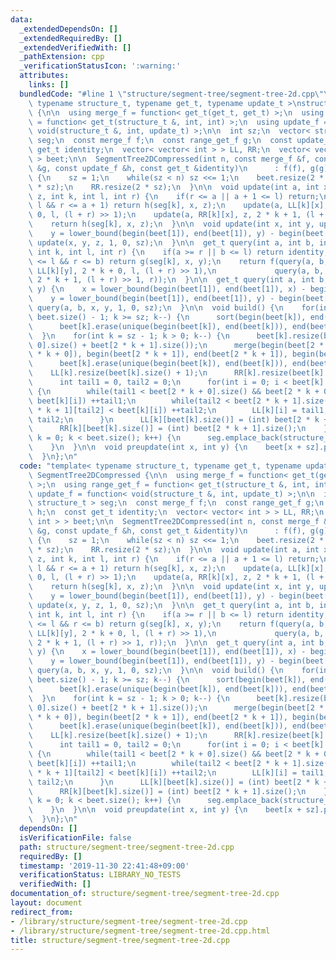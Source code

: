 ```yaml
---
data:
  _extendedDependsOn: []
  _extendedRequiredBy: []
  _extendedVerifiedWith: []
  _pathExtension: cpp
  _verificationStatusIcon: ':warning:'
  attributes:
    links: []
  bundledCode: "#line 1 \"structure/segment-tree/segment-tree-2d.cpp\"\ntemplate<\
    \ typename structure_t, typename get_t, typename update_t >\nstruct SegmentTree2DCompressed\
    \ {\n\n  using merge_f = function< get_t(get_t, get_t) >;\n  using range_get_f\
    \ = function< get_t(structure_t &, int, int) >;\n  using update_f = function<\
    \ void(structure_t &, int, update_t) >;\n\n  int sz;\n  vector< structure_t >\
    \ seg;\n  const merge_f f;\n  const range_get_f g;\n  const update_f h;\n  const\
    \ get_t identity;\n  vector< vector< int > > LL, RR;\n  vector< vector< int >\
    \ > beet;\n\n  SegmentTree2DCompressed(int n, const merge_f &f, const range_get_f\
    \ &g, const update_f &h, const get_t &identity)\n      : f(f), g(g), h(h), identity(identity)\
    \ {\n    sz = 1;\n    while(sz < n) sz <<= 1;\n    beet.resize(2 * sz);\n    LL.resize(2\
    \ * sz);\n    RR.resize(2 * sz);\n  }\n\n  void update(int a, int x, update_t\
    \ z, int k, int l, int r) {\n    if(r <= a || a + 1 <= l) return;\n    if(a <=\
    \ l && r <= a + 1) return h(seg[k], x, z);\n    update(a, LL[k][x], z, 2 * k +\
    \ 0, l, (l + r) >> 1);\n    update(a, RR[k][x], z, 2 * k + 1, (l + r) >> 1, r);\n\
    \    return h(seg[k], x, z);\n  }\n\n  void update(int x, int y, update_t z) {\n\
    \    y = lower_bound(begin(beet[1]), end(beet[1]), y) - begin(beet[1]);\n    return\
    \ update(x, y, z, 1, 0, sz);\n  }\n\n  get_t query(int a, int b, int x, int y,\
    \ int k, int l, int r) {\n    if(a >= r || b <= l) return identity;\n    if(a\
    \ <= l && r <= b) return g(seg[k], x, y);\n    return f(query(a, b, LL[k][x],\
    \ LL[k][y], 2 * k + 0, l, (l + r) >> 1),\n             query(a, b, RR[k][x], RR[k][y],\
    \ 2 * k + 1, (l + r) >> 1, r));\n  }\n\n  get_t query(int a, int b, int x, int\
    \ y) {\n    x = lower_bound(begin(beet[1]), end(beet[1]), x) - begin(beet[1]);\n\
    \    y = lower_bound(begin(beet[1]), end(beet[1]), y) - begin(beet[1]);\n    return\
    \ query(a, b, x, y, 1, 0, sz);\n  }\n\n  void build() {\n    for(int k = (int)\
    \ beet.size() - 1; k >= sz; k--) {\n      sort(begin(beet[k]), end(beet[k]));\n\
    \      beet[k].erase(unique(begin(beet[k]), end(beet[k])), end(beet[k]));\n  \
    \  }\n    for(int k = sz - 1; k > 0; k--) {\n      beet[k].resize(beet[2 * k +\
    \ 0].size() + beet[2 * k + 1].size());\n      merge(begin(beet[2 * k + 0]), end(beet[2\
    \ * k + 0]), begin(beet[2 * k + 1]), end(beet[2 * k + 1]), begin(beet[k]));\n\
    \      beet[k].erase(unique(begin(beet[k]), end(beet[k])), end(beet[k]));\n  \
    \    LL[k].resize(beet[k].size() + 1);\n      RR[k].resize(beet[k].size() + 1);\n\
    \      int tail1 = 0, tail2 = 0;\n      for(int i = 0; i < beet[k].size(); i++)\
    \ {\n        while(tail1 < beet[2 * k + 0].size() && beet[2 * k + 0][tail1] <\
    \ beet[k][i]) ++tail1;\n        while(tail2 < beet[2 * k + 1].size() && beet[2\
    \ * k + 1][tail2] < beet[k][i]) ++tail2;\n        LL[k][i] = tail1, RR[k][i] =\
    \ tail2;\n      }\n      LL[k][beet[k].size()] = (int) beet[2 * k + 0].size();\n\
    \      RR[k][beet[k].size()] = (int) beet[2 * k + 1].size();\n    }\n    for(int\
    \ k = 0; k < beet.size(); k++) {\n      seg.emplace_back(structure_t(beet[k].size()));\n\
    \    }\n  }\n\n  void preupdate(int x, int y) {\n    beet[x + sz].push_back(y);\n\
    \  }\n};\n"
  code: "template< typename structure_t, typename get_t, typename update_t >\nstruct\
    \ SegmentTree2DCompressed {\n\n  using merge_f = function< get_t(get_t, get_t)\
    \ >;\n  using range_get_f = function< get_t(structure_t &, int, int) >;\n  using\
    \ update_f = function< void(structure_t &, int, update_t) >;\n\n  int sz;\n  vector<\
    \ structure_t > seg;\n  const merge_f f;\n  const range_get_f g;\n  const update_f\
    \ h;\n  const get_t identity;\n  vector< vector< int > > LL, RR;\n  vector< vector<\
    \ int > > beet;\n\n  SegmentTree2DCompressed(int n, const merge_f &f, const range_get_f\
    \ &g, const update_f &h, const get_t &identity)\n      : f(f), g(g), h(h), identity(identity)\
    \ {\n    sz = 1;\n    while(sz < n) sz <<= 1;\n    beet.resize(2 * sz);\n    LL.resize(2\
    \ * sz);\n    RR.resize(2 * sz);\n  }\n\n  void update(int a, int x, update_t\
    \ z, int k, int l, int r) {\n    if(r <= a || a + 1 <= l) return;\n    if(a <=\
    \ l && r <= a + 1) return h(seg[k], x, z);\n    update(a, LL[k][x], z, 2 * k +\
    \ 0, l, (l + r) >> 1);\n    update(a, RR[k][x], z, 2 * k + 1, (l + r) >> 1, r);\n\
    \    return h(seg[k], x, z);\n  }\n\n  void update(int x, int y, update_t z) {\n\
    \    y = lower_bound(begin(beet[1]), end(beet[1]), y) - begin(beet[1]);\n    return\
    \ update(x, y, z, 1, 0, sz);\n  }\n\n  get_t query(int a, int b, int x, int y,\
    \ int k, int l, int r) {\n    if(a >= r || b <= l) return identity;\n    if(a\
    \ <= l && r <= b) return g(seg[k], x, y);\n    return f(query(a, b, LL[k][x],\
    \ LL[k][y], 2 * k + 0, l, (l + r) >> 1),\n             query(a, b, RR[k][x], RR[k][y],\
    \ 2 * k + 1, (l + r) >> 1, r));\n  }\n\n  get_t query(int a, int b, int x, int\
    \ y) {\n    x = lower_bound(begin(beet[1]), end(beet[1]), x) - begin(beet[1]);\n\
    \    y = lower_bound(begin(beet[1]), end(beet[1]), y) - begin(beet[1]);\n    return\
    \ query(a, b, x, y, 1, 0, sz);\n  }\n\n  void build() {\n    for(int k = (int)\
    \ beet.size() - 1; k >= sz; k--) {\n      sort(begin(beet[k]), end(beet[k]));\n\
    \      beet[k].erase(unique(begin(beet[k]), end(beet[k])), end(beet[k]));\n  \
    \  }\n    for(int k = sz - 1; k > 0; k--) {\n      beet[k].resize(beet[2 * k +\
    \ 0].size() + beet[2 * k + 1].size());\n      merge(begin(beet[2 * k + 0]), end(beet[2\
    \ * k + 0]), begin(beet[2 * k + 1]), end(beet[2 * k + 1]), begin(beet[k]));\n\
    \      beet[k].erase(unique(begin(beet[k]), end(beet[k])), end(beet[k]));\n  \
    \    LL[k].resize(beet[k].size() + 1);\n      RR[k].resize(beet[k].size() + 1);\n\
    \      int tail1 = 0, tail2 = 0;\n      for(int i = 0; i < beet[k].size(); i++)\
    \ {\n        while(tail1 < beet[2 * k + 0].size() && beet[2 * k + 0][tail1] <\
    \ beet[k][i]) ++tail1;\n        while(tail2 < beet[2 * k + 1].size() && beet[2\
    \ * k + 1][tail2] < beet[k][i]) ++tail2;\n        LL[k][i] = tail1, RR[k][i] =\
    \ tail2;\n      }\n      LL[k][beet[k].size()] = (int) beet[2 * k + 0].size();\n\
    \      RR[k][beet[k].size()] = (int) beet[2 * k + 1].size();\n    }\n    for(int\
    \ k = 0; k < beet.size(); k++) {\n      seg.emplace_back(structure_t(beet[k].size()));\n\
    \    }\n  }\n\n  void preupdate(int x, int y) {\n    beet[x + sz].push_back(y);\n\
    \  }\n};\n"
  dependsOn: []
  isVerificationFile: false
  path: structure/segment-tree/segment-tree-2d.cpp
  requiredBy: []
  timestamp: '2019-11-30 22:41:48+09:00'
  verificationStatus: LIBRARY_NO_TESTS
  verifiedWith: []
documentation_of: structure/segment-tree/segment-tree-2d.cpp
layout: document
redirect_from:
- /library/structure/segment-tree/segment-tree-2d.cpp
- /library/structure/segment-tree/segment-tree-2d.cpp.html
title: structure/segment-tree/segment-tree-2d.cpp
---
```

